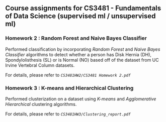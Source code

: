 ## Course assignments for CS3481 - Fundamentals of Data Science (supervised ml / unsupervised ml)

### Homework 2 : Random Forest and Naive Bayes Classifier 

Performed classification by incorporating *Random Forest* and *Naive Bayes Classifier* algorithms to detect whether a person has Disk Hernia (DH), Spondylolisthesis (SL) or is Normal (NO) based off of the dataset from UC Irvine Vertebral Column datasets.

For details, please refer to *`CS3481HW2/CS3481 Homework 2.pdf`*


### Homework 3 : K-means and Hierarchical Clustering

Performed clusterization on a dataset using *K-means* and *Agglomerative Hierarchical* clustering algorithms. 

For details, please refer to *`CS3481HW3/Clustering_report.pdf`*

